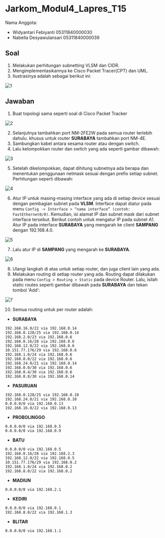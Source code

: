 # Jarkom_Modul4_Lapres_T15

Nama Anggota: 
  - Widyantari Febiyanti 05311840000030
  - Nabella Desyawulansari 05311840000039

## Soal

1. Melakukan perhitungan subnetting VLSM dan CIDR.
2. Mengimplementasikannya ke Cisco Packet Tracer(CPT) dan UML.
3. Ilustrasinya adalah sebagai berikut ini:

![1](https://github.com/widyantarif/Jarkom_Modul4_Lapres_T15/blob/main/gambar%20modul%204/Soal%20Shift%20Modul%204.png)

## Jawaban

1. Buat topologi sama seperti soal di Cisco Packet Tracker

![2](https://github.com/widyantarif/Jarkom_Modul4_Lapres_T15/blob/main/gambar%20modul%204/topologi%20yak.png)

2. Selanjutnya tambahkan port NM-2FE2W pada semua router terlebih dahulu. khusus untuk router __SURABAYA__ tambahkan port NM-4E.
3. Sambungkan kabel antara sesama router atau dengan switch.
4. Lalu kelompokkan router dan switch yang ada seperti gambar dibawah: 

![3](https://github.com/widyantarif/Jarkom_Modul4_Lapres_T15/blob/main/gambar%20modul%204/topologi.jpg)

5. Setelah dikelompokkan, dapat dihitung subnetnya ada berapa dan menentukan penggunaan netmask sesuai dengan prefix setiap subnet. Perhitungan seperti dibawah: 

![4](https://github.com/widyantarif/Jarkom_Modul4_Lapres_T15/blob/main/gambar%20modul%204/perhitungan%20IP.jpg)

6. Atur IP untuk masing-masing interface yang ada di setiap device sesuai dengan pembagian subnet pada __VLSM__. Interface dapat diatur pada menu ```Config -> Interface > “nama interface” (contoh: FastEthernet0/0)```. Kemudian, isi alamat IP dan subnet mask dari subnet interface tersebut. Berikut contoh untuk mengatur IP pada subnet A1.
Atur IP pada interface __SURABAYA__ yang mengarah ke client __SAMPANG__ dengan 192.168.4.0.

![5](https://github.com/widyantarif/Jarkom_Modul4_Lapres_T15/blob/main/gambar%20modul%204/atur%20ip%20router.png)

7. Lalu atur IP di __SAMPANG__ yang mengarah ke __SURABAYA__. 

![6](https://github.com/widyantarif/Jarkom_Modul4_Lapres_T15/blob/main/gambar%20modul%204/atur%20ip%20client.png)

8. Ulangi langkah di atas untuk setiap router, dan juga client lain yang ada.
9. Melakukan routing di setiap router yang ada. Routing dapat dilakukan pada menu ```Config > Routing > Static``` pada device Router. Lalu, isilah static routes seperti gambar dibawah pada __SURABAYA__ dan tekan tombol 'Add':

![7]()

10. Semua routing untuk per router adalah: 

- __SURABAYA__

```
192.168.16.0/22 via 192.168.0.14
192.168.0.128/25 via 192.168.0.14
192.168.2.0/23 via 192.168.0.6
192.168.0.16/28 via 192.168.0.6
192.168.12.0/22 via 192.168.0.6
10.151.77.176/29 via 192.168.0.6
192.168.1.0/24 via 192.168.0.6
192.168.8.0/22 via 192.168.0.6
192.168.24.0/21 via 192.168.0.14
192.168.0.0/30 via 192.168.0.6
192.168.0.4/30 via 192.168.0.6
192.168.0.8/30 via 192.168.0.14
```

- __PASURUAN__

```
192.168.0.128/25 via 192.168.0.10
192.168.24.0/21 via 192.168.0.10
0.0.0.0/0 via 192.168.0.13
192.168.16.0/22 via 192.168.0.13
```

- __PROBOLINGGO__

```
0.0.0.0/0 via 192.168.0.5
0.0.0.0/0 via 192.168.0.9
```

- __BATU__

```
0.0.0.0/0 via 192.168.0.5
192.168.0.16/28 via 192.168.2.3
192.168.12.0/22 via 192.168.0.5
10.151.77.176/29 via 192.168.0.2
192.168.1.0/24 via 192.168.0.2
192.168.8.0/22 via 192.168.0.2
```

- __MADIUN__

```
0.0.0.0/0 via 192.168.2.1
```

- __KEDIRI__

```
0.0.0.0/0 via 192.168.0.1
192.168.8.0/22 via 192.168.1.3
```

- __BLITAR__

```
0.0.0.0/0 via 192.168.1.1
```




